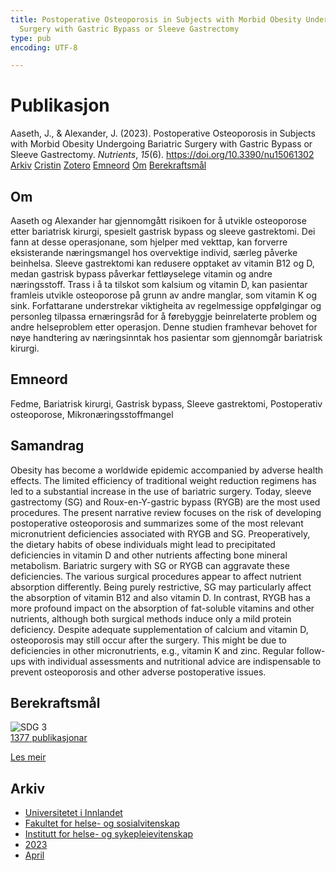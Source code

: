 ```yaml
---
title: Postoperative Osteoporosis in Subjects with Morbid Obesity Undergoing Bariatric
  Surgery with Gastric Bypass or Sleeve Gastrectomy
type: pub
encoding: UTF-8

---
```

<h1>Publikasjon</h1>
<article id="csl-bib-container-4KPGBXRP" class="csl-bib-container">
  <div class="csl-bib-body"> <div class="csl-entry">Aaseth, J., &#38; Alexander, J. (2023). Postoperative Osteoporosis in Subjects with Morbid Obesity Undergoing Bariatric Surgery with Gastric Bypass or Sleeve Gastrectomy. <i>Nutrients</i>, <i>15</i>(6). <a href="https://doi.org/10.3390/nu15061302">https://doi.org/10.3390/nu15061302</a></div> </div>
  <div class="csl-bib-buttons">
    <a href="#taxonomy-article-4KPGBXRP" alt="archive" class="csl-bib-button">Arkiv</a>
    <a href="https://app.cristin.no/results/show.jsf?id=2140365" alt="Cristin" class="csl-bib-button">Cristin</a>
    <a href="http://zotero.org/groups/5881554/items/4KPGBXRP" alt="Zotero" class="csl-bib-button">Zotero</a>
    <a href="#keywords-article-4KPGBXRP" alt="keywords" class="csl-bib-button">Emneord</a>
    <a href="#about-article-4KPGBXRP" alt="about_pub" class="csl-bib-button">Om</a>
    <a href="#sdg-article-4KPGBXRP" alt="sdg" class="csl-bib-button">Berekraftsmål</a>
  </div>
  <div id="csl-bib-meta-container-4KPGBXRP"></div>
</article>
<div id="csl-bib-meta-4KPGBXRP" class="csl-bib-meta">
  <article id="about-article-4KPGBXRP" class="about_pub-article">
    <h1>Om</h1>
    Aaseth og Alexander har gjennomgått risikoen for å utvikle osteoporose etter bariatrisk kirurgi, spesielt gastrisk bypass og sleeve gastrektomi. Dei fann at desse operasjonane, som hjelper med vekttap, kan forverre eksisterande næringsmangel hos overvektige individ, særleg påverke beinhelsa. Sleeve gastrektomi kan redusere opptaket av vitamin B12 og D, medan gastrisk bypass påverkar fettløyselege vitamin og andre næringsstoff. Trass i å ta tilskot som kalsium og vitamin D, kan pasientar framleis utvikle osteoporose på grunn av andre manglar, som vitamin K og sink. Forfattarane understrekar viktigheita av regelmessige oppfølgingar og personleg tilpassa ernæringsråd for å førebyggje beinrelaterte problem og andre helseproblem etter operasjon. Denne studien framhevar behovet for nøye handtering av næringsinntak hos pasientar som gjennomgår bariatrisk kirurgi.
  </article>
  <article id="keywords-article-4KPGBXRP" class="keywords-article">
    <h1>Emneord</h1>
    Fedme, Bariatrisk kirurgi, Gastrisk bypass, Sleeve gastrektomi, Postoperativ osteoporose, Mikronæringsstoffmangel
  </article>
  <article id="abstract-article-4KPGBXRP" class="abstract-article">
    <h1>Samandrag</h1>
    Obesity has become a worldwide epidemic accompanied by adverse health effects. The limited efficiency of traditional weight reduction regimens has led to a substantial increase in the use of bariatric surgery. Today, sleeve gastrectomy (SG) and Roux-en-Y-gastric bypass (RYGB) are the most used procedures. The present narrative review focuses on the risk of developing postoperative osteoporosis and summarizes some of the most relevant micronutrient deficiencies associated with RYGB and SG. Preoperatively, the dietary habits of obese individuals might lead to precipitated deficiencies in vitamin D and other nutrients affecting bone mineral metabolism. Bariatric surgery with SG or RYGB can aggravate these deficiencies. The various surgical procedures appear to affect nutrient absorption differently. Being purely restrictive, SG may particularly affect the absorption of vitamin B12 and also vitamin D. In contrast, RYGB has a more profound impact on the absorption of fat-soluble vitamins and other nutrients, although both surgical methods induce only a mild protein deficiency. Despite adequate supplementation of calcium and vitamin D, osteoporosis may still occur after the surgery. This might be due to deficiencies in other micronutrients, e.g., vitamin K and zinc. Regular follow-ups with individual assessments and nutritional advice are indispensable to prevent osteoporosis and other adverse postoperative issues.
  </article>
  <article id="sdg-article-4KPGBXRP" class="sdg-article">
    <h1>Berekraftsmål</h1>
    <div class="sdg-container"><div id="sdg3" class="sdg">
        <img src="{{< params subfolder >}}images/sdg/sdg03_nn.png" class="image" alt="SDG 3">
        <div class="sdg-overlay">
          <a href="{{< params subfolder >}}nn/archive/?sdg=3#archive" class="sdg-publication-count"><span>1377</span> publikasjonar</a>
          <p><a href="https://fn.no/om-fn/fns-baerekraftsmaal/god-helse-og-livskvalitet?lang=nno-NO" class="sdg-read-more">Les meir</a></p>
        </div>
      </div></div>
  </article>
  <article id="taxonomy-article-4KPGBXRP" class="taxonomy-article">
    <h1>Arkiv</h1>
    <ul>
      <li><a href="{{< params subfolder >}}nn/archive/?key=3DCRN523">Universitetet i Innlandet</a></li>
      <li><a href="{{< params subfolder >}}nn/archive/?key=IDKFS3MX">Fakultet for helse- og sosialvitenskap</a></li>
      <li><a href="{{< params subfolder >}}nn/archive/?key=GTV4ECMZ">Institutt for helse- og sykepleievitenskap</a></li>
      <li><a href="{{< params subfolder >}}nn/archive/?key=RX9SDGSP">2023</a></li>
      <li><a href="{{< params subfolder >}}nn/archive/?key=PNDWE2LR">April</a></li>
    </ul>
  </article>
</div>
